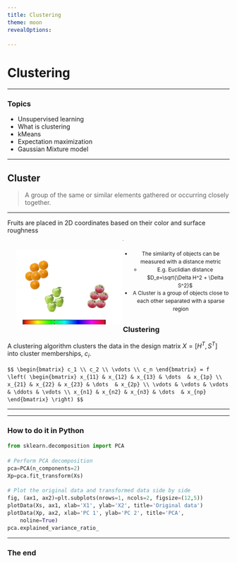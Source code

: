 ```yaml
---
title: Clustering
theme: moon
revealOptions:
  
---
```


# Clustering

----

### Topics

   - Unsupervised learning
   - What is clustering
   - kMeans
   - Expectation maximization
   - Gaussian Mixture model  

----

## Cluster

> A group of the same or similar elements gathered or occurring closely together.

----

Fruits are placed in 2D coordinates based on their color and surface roughness


<div id="left">


![Apples and oranges](kuvat/ApplesAndOrangesWhite.svg) 


</div>

<div id="right">

- The similarity of objects can be measured with a distance metric <!-- .element class="fragment" -->
  - E.g. Euclidian distance $D_e=\sqrt{\Delta H^2 + \Delta S^2}$
- A Cluster is a group of objects close to each other separated with a sparse region <!-- .element class="fragment" -->

</div> 


----


### Clustering

A clustering algorithm clusters the data in the design matrix $X=[H^T, S^T]$ into cluster memberships, $c_i$.

`$$
   \begin{bmatrix}
   c_1 \\
   c_2 \\
   \vdots \\
   c_n
   \end{bmatrix}
   = f 
   \left( \begin{bmatrix}
     x_{11} & x_{12} & x_{13} & \dots  & x_{1p} \\
     x_{21} & x_{22} & x_{23} & \dots  & x_{2p} \\
     \vdots & \vdots & \vdots & \ddots & \vdots \\
     x_{n1} & x_{n2} & x_{n3} & \dots  & x_{np}
   \end{bmatrix} \right)
$$`


----






----

### How to do it in Python

```Python [1|4|5|8-11|12]
from sklearn.decomposition import PCA

# Perform PCA decomposition
pca=PCA(n_components=2)
Xp=pca.fit_transform(Xs)

# Plot the original data and transformed data side by side
fig, (ax1, ax2)=plt.subplots(nrows=1, ncols=2, figsize=(12,5))
plotData(Xs, ax1, xlab='X1', ylab='X2', title='Original data')
plotData(Xp, ax2, xlab='PC 1', ylab='PC 2', title='PCA', 
    noline=True)
pca.explained_variance_ratio_

```

----

### The end




<style>
#bright {
  color: deeppink;
}
#left {
    margin: 10px 0 15px 20px;
    text-align: center;
    float: left;
    z-index:-10;
    width:48%;
    font-size: 0.85em;
    line-height: 1.5;
}
#right {
    margin: 10px 0 15px 0;
    float: right;
    text-align: center;
    z-index:-10;
    width:48%;
    font-size: 0.85em;
    line-height: 1.5;
}

#dark_back {
  background-color: rgba(0, 0, 0, 0.9);
  color: #000;
  padding: 20px;
}

#white_back {
  background-color: rgba(1, 1, 1, 0.9);
  color: black;
  padding: 20px;
}
</style>
<link rel="stylesheet" href="plugin/highlight/monokai.css">
<link rel="stylesheet" href="plugin/chalkboard/style.css">
<!-- .slide: data-background="figures/uwrocks.png" -->
